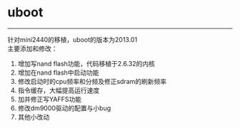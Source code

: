 # uboot
---

针对mini2440的移植，uboot的版本为2013.01  
主要添加和修改：

1. 增加写nand flash功能，代码移植于2.6.32的内核
2. 增加在nand flash中启动功能
3. 修改启动时的cpu频率和分频及修正sdram的刷新频率
4. 指令缓存，大幅提高运行速度
5. 加并修正写YAFFS功能
6. 修改dm9000驱动的配置与小bug
7. 其他小改动
